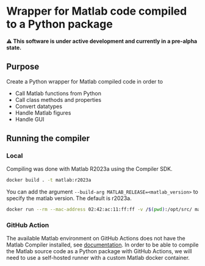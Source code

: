 # Wrapper for Matlab code compiled to a Python package

**⚠️ This software is under active development and currently in a pre-alpha state.**

## Purpose
Create a Python wrapper for Matlab compiled code in order to 
- Call Matlab functions from Python
- Call class methods and properties
- Convert datatypes
- Handle Matlab figures
- Handle GUI


## Running the compiler

### Local
Compiling was done with Matlab R2023a using the Compiler SDK. 


```bash
docker build . -t matlab:r2023a
```

You can add the argument `--build-arg MATLAB_RELEASE=<matlab_version>` to specify the matlab version. The default is r2023a.

```bash
docker run --rm --mac-address 02:42:ac:11:ff:ff -v /$(pwd):/opt/src/ matlab:r2023a matlab -batch "buildtool"
```

### GitHub Action  
The available Matlab environment on GitHub Actions does not have the Matlab Compiler installed, see [documentation](https://github.com/matlab-actions#run-matlab-command:~:text=Currently%2C%20this%20action%20is%20available%20only%20for%20public%20projects.%20It%20does%20not%20set%20up%20transformation%20products%2C%20such%20as%20MATLAB%20Coder%E2%84%A2%20and%20MATLAB%20Compiler%E2%84%A2). In order to be able to compile the Matlab source code as a Python package with GitHub Actions, we will need to use a self-hosted runner with a custom Matlab docker container. 

